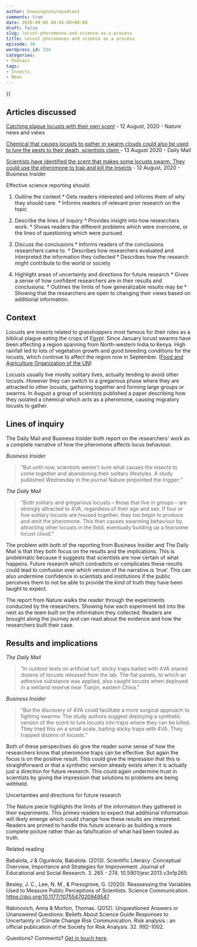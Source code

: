 ```yaml
---
author: knowingnaturepodcast
comments: true
date: 2020-09-06 08:45:00+00:00
draft: false
slug: locust-pheromones-and-science-as-a-process
title: Locust pheromones and science as a process
episode: 30
wordpress_id: 324
categories:
- Podcast
tags:
- Insects
- News
---
```


{{<audio src="https://mcdn.podbean.com/mf/web/a9fv89/Ep_30_-_Locust_pheromones_and_science_as_a_process705jq.mp3" >}}

## Articles discussed

[Catching plague locusts with their own scent](https://www.nature.com/articles/d41586-020-02264-x) \- 12 August, 2020 - Nature news and views

[Chemical that causes locusts to gather in swarm clouds could also be used to lure the pests to their death, scientists claim ](https://www.dailymail.co.uk/sciencetech/article-8622673/The-pheromone-causes-locusts-swarm-revealed.html)\- 13 August 2020 - Daily Mail

[Scientists have identified the scent that makes some locusts swarm. They could use the pheromone to trap and kill the insects](https://www.businessinsider.com/locust-swarms-controlled-killed-using-own-scent-2020-8?r=US&IR=T) \- 12 August, 2020 - Business Insider 

Effective science reporting should:

  1. Outline the context
    * Gets readers interested and informs them of why they should care.
    * Informs readers of relevant prior research on the topic

  2. Describe the lines of inquiry
    * Provides insight into how researchers work. 
    * Shows readers the different problems which were overcome, or the lines of questioning which were pursued

  3. Discuss the conclusions
    * Informs readers of the conclusions researchers came to.
    * Describes how researchers evaluated and interpreted the information they collected
    * Describes how the research might contribute to the world or society

  4. Highlight areas of uncertainty and directions for future research
    * Gives a sense of how confident researchers are in their results and conclusions.
    * Outlines the limits of how generalizable results may be
    * Showing that the researchers are open to changing their views based on additional information.

## Context

Locusts are insects related to grasshoppers most famous for their roles as a biblical plague eating the crops of Egypt. Since January locust swarms have been affecting a region spanning from North-western India to Kenya. High rainfall led to lots of vegetation growth and good breeding conditions for the locusts, which continue to affect the region now in September. ([Food and Agriculture Organization of the UN](http://www.fao.org/ag/locusts/en/info/info/index.html)) 

Locusts usually live mostly solitary lives, actually tending to avoid other
locusts. However they can switch to a gregarious phase where they are
attracted to other locusts, gathering together and forming large groups or
swarms. In August a group of scientists published a paper describing how they
isolated a chemical which acts as a pheromone, causing migratory locusts to
gather.

## Lines of inquiry

The Daily Mail and Business Insider both report on the researchers' work as a
complete narrative of how the pheromone affects locus behaviour.

_Business Insider_

> “But until now, scientists weren't sure what causes the insects to come
> together and abandoning their solitary lifestyles. A study published
> Wednesday in the journal Nature pinpointed the trigger:”

_The Daily Mail_

> “Both solitary and gregarious locusts – those that live in groups – are
> strongly attracted to 4VA, regardless of their age and sex. If four or five
> solitary locusts are housed together, they too begin to produce and emit the
> pheromone. This then causes swarming behaviour by attracting other locusts
> in the field, eventually building up a fearsome locust cloud.”

The problem with both of the reporting from Business Insider and The Daily
Mail is that they both focus on the results and the implications. This is
problematic because it suggests that scientists are now certain of what
happens. Future research which contradicts or complicates these results could
lead to confusion over which version of the narrative is ‘true’. This can also
undermine confidence in scientists and institutions if the public perceives
them to not be able to provide the kind of truth they have been taught to
expect.

The report from Nature walks the reader through the experiments conducted by
the researchers. Showing how each experiment led into the next as the team
built on the information they collected. Readers are brought along the journey
and can read about the evidence and how the researchers built their case.

## Results and implications

_The Daily Mail_

> “In outdoor tests on artificial turf, sticky traps baited with 4VA snared
> dozens of locusts released from the lab. The flat panels, to which an
> adhesive substance was applied, also caught locusts when deployed in a
> wetland reserve near Tianjin, eastern China.”

_Business Insider_

> “But the discovery of 4VA could facilitate a more surgical approach to
> fighting swarms: The study authors suggest deploying a synthetic version of
> the scent to lure locusts into traps where they can be killed. They tried
> this on a small scale, baiting sticky traps with 4VA. They trapped dozens of
> locusts.”

Both of these perspectives do give the reader some sense of how the
researchers know that pheromone traps can be effective. But again the focus is
on the positive result. This could give the impression that this is
straightforward or that a synthetic version already exists when it is actually
just a direction for future research. This could again undermine trust in
scientists by giving the impression that solutions to problems are being
withheld.  

Uncertainties and directions for future research

The Nature piece highlights the limits of the information they gathered in
their experiments. This primes readers to expect that additional information
will likely emerge which could change how these results are interpreted.
Readers are primed to handle this future scenario as building a more complete
picture rather than as falsification of what had been touted as truth.

Related reading

Babalola, J & Ogunkola, Babalola. (2013). Scientific Literacy: Conceptual
Overview, Importance and Strategies for Improvement. Journal of Educational
and Social Research. 3. 265 - 274. 10.5901/jesr.2013.v3n1p265.

Besley, J. C., Lee, N. M., & Pressgrove, G. (2020). Reassessing the Variables
Used to Measure Public Perceptions of Scientists. Science Communication.
https://doi.org/10.1177/1075547020949547

Rabinovich, Anna & Morton, Thomas. (2012). Unquestioned Answers or Unanswered
Questions: Beliefs About Science Guide Responses to Uncertainty in Climate
Change Risk Communication. Risk analysis : an official publication of the
Society for Risk Analysis. 32. 992-1002.

Questions? Comments? [Get in touch here](/about).

